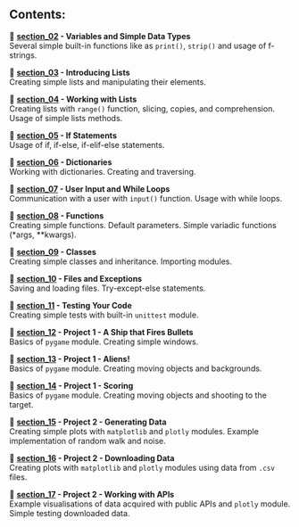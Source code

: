 ## **Contents:**

:snake: **[section_02](https://github.com/mateuszk098/python_learning_tools/tree/master/python_crash_course/section_02) - Variables and Simple Data Types** <br /> Several simple built-in functions like as `print()`, `strip()` and usage of f-strings. 

:snake: **[section_03](https://github.com/mateuszk098/python_learning_tools/tree/master/python_crash_course/section_03) - Introducing Lists** <br /> Creating simple lists and manipulating their elements.

:snake: **[section_04](https://github.com/mateuszk098/python_learning_tools/tree/master/python_crash_course/section_04) - Working with Lists** <br /> Creating lists with `range()` function, slicing, copies, and comprehension. Usage of simple lists methods.

:snake: **[section_05](https://github.com/mateuszk098/python_learning_tools/tree/master/python_crash_course/section_05) - If Statements** <br /> Usage of if, if-else, if-elif-else statements. 

:snake: **[section_06](https://github.com/mateuszk098/python_learning_tools/tree/master/python_crash_course/section_06) - Dictionaries** <br /> Working with dictionaries. Creating and traversing.

:snake: **[section_07](https://github.com/mateuszk098/python_learning_tools/tree/master/python_crash_course/section_07) - User Input and While Loops** <br /> Communication with a user with `input()` function. Usage with while loops.

:snake: **[section_08](https://github.com/mateuszk098/python_learning_tools/tree/master/python_crash_course/section_08) - Functions** <br /> Creating simple functions. Default parameters. Simple variadic functions (*args, **kwargs).

:snake: **[section_09](https://github.com/mateuszk098/python_learning_tools/tree/master/python_crash_course/section_09) - Classes** <br /> Creating simple classes and inheritance. Importing modules.

:snake: **[section_10](https://github.com/mateuszk098/python_learning_tools/tree/master/python_crash_course/section_10) - Files and Exceptions** <br /> Saving and loading files. Try-except-else statements.

:snake: **[section_11](https://github.com/mateuszk098/python_learning_tools/tree/master/python_crash_course/section_11) - Testing Your Code** <br /> Creating simple tests with built-in `unittest` module.

:snake: **[section_12](https://github.com/mateuszk098/python_learning_tools/tree/master/python_crash_course/section_12) - Project 1 - A Ship that Fires Bullets** <br /> Basics of `pygame` module. Creating simple windows. 

:snake: **[section_13](https://github.com/mateuszk098/python_learning_tools/tree/master/python_crash_course/section_13) - Project 1 - Aliens!** <br /> Basics of `pygame` module. Creating moving objects and backgrounds.

:snake: **[section_14](https://github.com/mateuszk098/python_learning_tools/tree/master/python_crash_course/section_14) - Project 1 - Scoring** <br /> Basics of `pygame` module. Creating moving objects and shooting to the target.

:snake: **[section_15](https://github.com/mateuszk098/python_learning_tools/tree/master/python_crash_course/section_15) - Project 2 - Generating Data** <br /> Creating simple plots with `matplotlib` and `plotly` modules. Example implementation of random walk and noise.

:snake: **[section_16](https://github.com/mateuszk098/python_learning_tools/tree/master/python_crash_course/section_16) - Project 2 - Downloading Data** <br /> Creating plots with `matplotlib` and `plotly` modules using data from `.csv` files.

:snake: **[section_17](https://github.com/mateuszk098/python_learning_tools/tree/master/python_crash_course/section_17) - Project 2 - Working with APIs** <br /> Example visualisations of data acquired with public APIs and `plotly` module. Simple testing downloaded data.